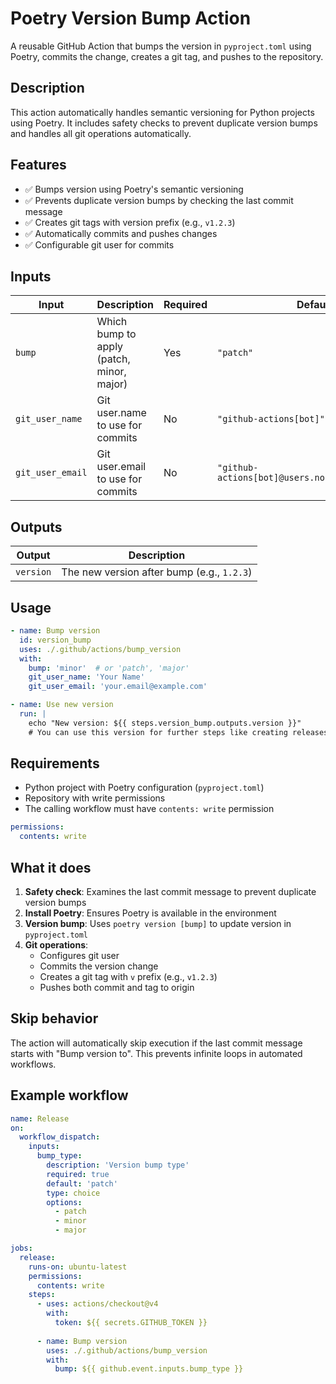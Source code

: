 # Poetry Version Bump Action

A reusable GitHub Action that bumps the version in `pyproject.toml` using Poetry, commits the change, creates a git tag, and pushes to the repository.

## Description

This action automatically handles semantic versioning for Python projects using Poetry. It includes safety checks to prevent duplicate version bumps and handles all git operations automatically.

## Features

- ✅ Bumps version using Poetry's semantic versioning
- ✅ Prevents duplicate version bumps by checking the last commit message
- ✅ Creates git tags with version prefix (e.g., `v1.2.3`)
- ✅ Automatically commits and pushes changes
- ✅ Configurable git user for commits

## Inputs

| Input | Description | Required | Default |
|-------|-------------|----------|---------|
| `bump` | Which bump to apply (patch, minor, major) | Yes | `"patch"` |
| `git_user_name` | Git user.name to use for commits | No | `"github-actions[bot]"` |
| `git_user_email` | Git user.email to use for commits | No | `"github-actions[bot]@users.noreply.github.com"` |

## Outputs

| Output | Description |
|--------|-------------|
| `version` | The new version after bump (e.g., `1.2.3`) |

## Usage

```yaml
- name: Bump version
  id: version_bump
  uses: ./.github/actions/bump_version
  with:
    bump: 'minor'  # or 'patch', 'major'
    git_user_name: 'Your Name'
    git_user_email: 'your.email@example.com'

- name: Use new version
  run: |
    echo "New version: ${{ steps.version_bump.outputs.version }}"
    # You can use this version for further steps like creating releases, updating documentation, etc.
```

## Requirements

- Python project with Poetry configuration (`pyproject.toml`)
- Repository with write permissions
- The calling workflow must have `contents: write` permission

```yaml
permissions:
  contents: write
```

## What it does

1. **Safety check**: Examines the last commit message to prevent duplicate version bumps
2. **Install Poetry**: Ensures Poetry is available in the environment
3. **Version bump**: Uses `poetry version [bump]` to update version in `pyproject.toml`
4. **Git operations**: 
   - Configures git user
   - Commits the version change
   - Creates a git tag with `v` prefix (e.g., `v1.2.3`)
   - Pushes both commit and tag to origin

## Skip behavior

The action will automatically skip execution if the last commit message starts with "Bump version to". This prevents infinite loops in automated workflows.

## Example workflow

```yaml
name: Release
on:
  workflow_dispatch:
    inputs:
      bump_type:
        description: 'Version bump type'
        required: true
        default: 'patch'
        type: choice
        options:
          - patch
          - minor
          - major

jobs:
  release:
    runs-on: ubuntu-latest
    permissions:
      contents: write
    steps:
      - uses: actions/checkout@v4
        with:
          token: ${{ secrets.GITHUB_TOKEN }}
          
      - name: Bump version
        uses: ./.github/actions/bump_version
        with:
          bump: ${{ github.event.inputs.bump_type }}
```